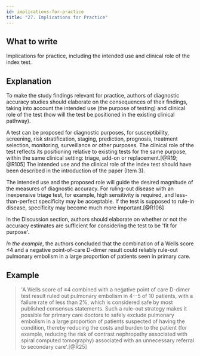 ```yaml
---
id: implications-for-practice
title: "27. Implications for Practice"
---
```


## What to write

Implications for practice, including the intended use and clinical role of the index test.

## Explanation

To make the study findings relevant for practice,
authors of diagnostic accuracy studies should elaborate on the
consequences of their findings, taking into account the intended use
(the purpose of testing) and clinical role of the test (how will the
test be positioned in the existing clinical pathway).

A test can be proposed for diagnostic purposes, for susceptibility,
screening, risk stratification, staging, prediction, prognosis,
treatment selection, monitoring, surveillance or other purposes. The
clinical role of the test reflects its positioning relative to existing
tests for the same purpose, within the same clinical setting: triage,
add-on or replacement.[@R19; @R105] The intended use and the clinical
role of the index test should have been described in the introduction of
the paper (Item 3).

The intended use and the proposed role will guide the desired magnitude
of the measures of diagnostic accuracy. For ruling-out disease with an
inexpensive triage test, for example, high sensitivity is required, and
less-than-perfect specificity may be acceptable. If the test is supposed
to rule-in disease, specificity may become much more important.[@R106]

In the Discussion section, authors should elaborate on whether or not
the accuracy estimates are sufficient for considering the test to be
'fit for purpose'.

*In the example*, the authors concluded that the combination of a Wells
score ≤4 and a negative point-of-care D-dimer result could reliably
rule-out pulmonary embolism in a large proportion of patients seen in
primary care.

## Example

> 'A Wells score of ≤4 combined with a negative point of care
D-dimer test result ruled out pulmonary embolism in 4--5 of 10 patients,
with a failure rate of less than 2%, which is considered safe by most
published consensus statements. Such a rule-out strategy makes it
possible for primary care doctors to safely exclude pulmonary embolism
in a large proportion of patients suspected of having the condition,
thereby reducing the costs and burden to the patient (for example,
reducing the risk of contrast nephropathy associated with spiral
computed tomography) associated with an unnecessary referral to
secondary care'.[@R25]